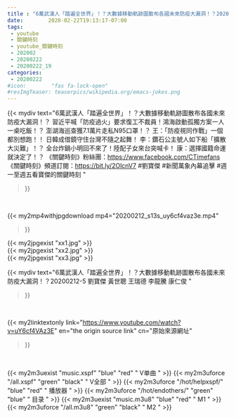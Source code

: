 ```yaml
---
title : "6萬武漢人「踏遍全世界」！？大數據移動軌跡圖散布各國未來防疫大漏洞！？20200212-5 劉寶傑 黃世聰 王瑞德 李龍騰 康仁俊 "
date:        2020-02-22T19:13:17-07:00
tags:
 - youtube
 - 關鍵時刻
 - youtube_關鍵時刻
 - 202002
 - 20200222
 - 20200222_19
categories:
 - 20200222
#icon:        "fas fa-lock-open"
#resImgTeaser: teaserpics/wikipedia.org/emacs-jokes.png
---
```


{{< mydiv text="6萬武漢人「踏遍全世界」！？大數據移動軌跡圖散布各國未來防疫大漏洞！？ 習近平喊「防疫過火」要求復工不裁員！鴻海啟動孤獨方案一人一桌吃飯！？ 澎湖海巡查獲7.1萬片走私N95口罩！？ 王：「防疫視同作戰」一個都別想跑！！ 日韓成借鏡守住台灣不隨之起舞！ 李：鑽石公主號人如下船「擴散大災難」！？ 全台炸鍋小明回不來了！陸配子女來台突喊卡！ 康：選擇國籍命運就決定了！？  《關鍵時刻》粉絲團：https://www.facebook.com/CTimefans 《關鍵時刻》頻道訂閱：https://bit.ly/2OlcnV7  #劉寶傑 #新聞萬象內幕追擊 #週一至週五看寶傑的關鍵時刻 "
>}}
<br>


{{< my2mp4withjpgdownload mp4="20200212_s13s_uy6cf4vaz3e.mp4"
>}}

{{< my2jpgexist "xx1.jpg" >}}<br>
{{< my2jpgexist "xx2.jpg" >}}<br>
{{< my2jpgexist "xx3.jpg" >}}<br>



{{< mydiv text="6萬武漢人「踏遍全世界」！？大數據移動軌跡圖散布各國未來防疫大漏洞！？20200212-5 劉寶傑 黃世聰 王瑞德 李龍騰 康仁俊 "
>}}
<br>

{{< my2linktextonly link="https://www.youtube.com/watch?v=uY6cf4VAz3E"
en="the origin source link" cn="原始來源網址"
>}}


<br>

{{< my2m3uexist "music.xspf"        "blue"   "red"    " V单曲 " >}} {{< my2m3uforce "/all.xspf"         "green"  "black"  " V全部 " >}} {{< my2m3uforce "/hot/helpxspf/"    "blue"   "red"    " 播放器 " >}} {{< my2m3uforce "/hot/endothers/"   "green"  "blue"   " 目录 " >}} {{< my2m3uexist "music.m3u8"        "blue"   "red"    " M1 " >}} {{< my2m3uforce "/all.m3u8"         "green"  "black"  " M2 " >}} 

